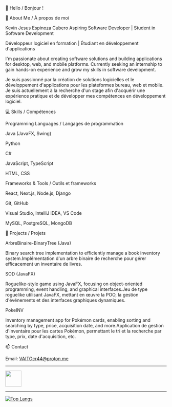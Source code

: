 

👋 Hello / Bonjour !

🚀 About Me / À propos de moi

Kevin Jesus Espinoza Cubero Aspiring Software Developer | Student in Software Development

Développeur logiciel en formation | Étudiant en développement d'applications

I'm passionate about creating software solutions and building applications for desktop, web, and mobile platforms. Currently seeking an internship to gain hands-on experience and grow my skills in software development.

Je suis passionné par la création de solutions logicielles et le développement d'applications pour les plateformes bureau, web et mobile. Je suis actuellement à la recherche d'un stage afin d'acquérir une expérience pratique et de développer mes compétences en développement logiciel.

💻 Skills / Compétences

Programming Languages / Langages de programmation

Java (JavaFX, Swing)

Python

C#

JavaScript, TypeScript

HTML, CSS

Frameworks & Tools / Outils et frameworks

React, Next.js, Node.js, Django

Git, GitHub

Visual Studio, IntelliJ IDEA, VS Code

MySQL, PostgreSQL, MongoDB

📂 Projects / Projets

ArbreBinaire-BinaryTree (Java)

Binary search tree implementation to efficiently manage a book inventory system.Implémentation d'un arbre binaire de recherche pour gérer efficacement un inventaire de livres.

SOD (JavaFX)

Roguelike-style game using JavaFX, focusing on object-oriented programming, event handling, and graphical interfaces.Jeu de type roguelike utilisant JavaFX, mettant en œuvre la POO, la gestion d'événements et des interfaces graphiques dynamiques.

PokeINV

Inventory management app for Pokémon cards, enabling sorting and searching by type, price, acquisition date, and more.Application de gestion d'inventaire pour les cartes Pokémon, permettant le tri et la recherche par type, prix, date d'acquisition, etc.

📫 Contact

Email: VAITOcr44@proton.me

---
<a href="https://www.linkedin.com/in/kevin-espinoza-011351316/?trk=opento_sprofile_details">
  <img src="https://github.com/user-attachments/assets/48f46c47-a78c-44c7-88a0-4d139689a320" width="50" height="50" />
</a>


---
[![Top Langs](https://github-readme-stats.vercel.app/api/top-langs/?username=VAITOcr&layout=compact)](https://github.com/VAITOcr) 
